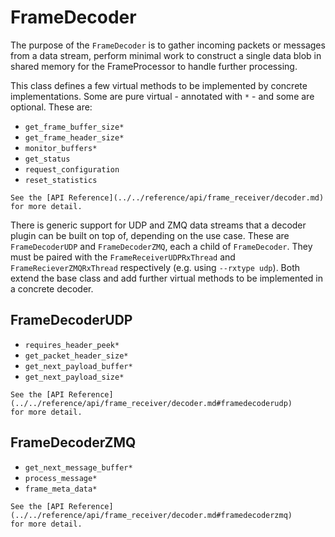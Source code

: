 # FrameDecoder

The purpose of the `FrameDecoder` is to gather incoming packets or messages from a data
stream, perform minimal work to construct a single data blob in shared memory for the
FrameProcessor to handle further processing.

This class defines a few virtual methods to be implemented by concrete implementations.
Some are pure virtual - annotated with `*` - and some are optional. These are:

- `get_frame_buffer_size*`
- `get_frame_header_size*`
- `monitor_buffers*`
- `get_status`
- `request_configuration`
- `reset_statistics`

```{note}
See the [API Reference](../../reference/api/frame_receiver/decoder.md)
for more detail.
```

There is generic support for UDP and ZMQ data streams that a decoder plugin can be built
on top of, depending on the use case. These are `FrameDecoderUDP` and `FrameDecoderZMQ`,
each a child of `FrameDecoder`. They must be paired with the `FrameReceiverUDPRxThread`
and `FrameRecieverZMQRxThread` respectively (e.g. using `--rxtype udp`). Both extend
the base class and add further virtual methods to be implemented in a concrete decoder.

## FrameDecoderUDP
- `requires_header_peek*`
- `get_packet_header_size*`
- `get_next_payload_buffer*`
- `get_next_payload_size*`

```{note}
See the [API Reference](../../reference/api/frame_receiver/decoder.md#framedecoderudp)
for more detail.
```

## FrameDecoderZMQ
- `get_next_message_buffer*`
- `process_message*`
- `frame_meta_data*`

```{note}
See the [API Reference](../../reference/api/frame_receiver/decoder.md#framedecoderzmq)
for more detail.
```
